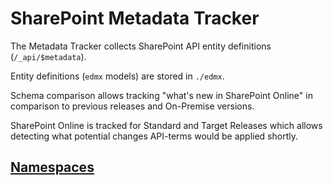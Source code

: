 # SharePoint Metadata Tracker

The Metadata Tracker collects SharePoint API entity definitions (`/_api/$metadata`).

Entity definitions (`edmx` models) are stored in `./edmx`.

Schema comparison allows tracking "what's new in SharePoint Online" in comparison to previous releases and On-Premise versions.

SharePoint Online is tracked for Standard and Target Releases which allows detecting what potential changes API-terms would be applied shortly.

## [Namespaces](./sp/ns.md)
